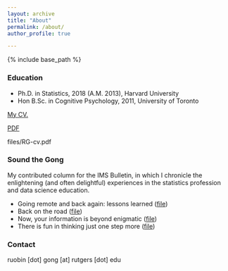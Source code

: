 ```yaml
---
layout: archive
title: "About"
permalink: /about/
author_profile: true

---
```


{% include base_path %}

### Education

* Ph.D. in Statistics, 2018 (A.M. 2013), Harvard University
* Hon B.Sc. in Cognitive Psychology, 2011, University of Toronto

[My CV.](https://RuobinGong.github.io/files/RG-cv.pdf)

<a href="https://RuobinGong.github.io/files/RG-cv.pdf" target="_blank">PDF</a>

files/RG-cv.pdf

### Sound the Gong

My contributed column for the IMS Bulletin, in which I chronicle the enlightening (and often delightful) experiences in the statistics profession and data science education.

* Going remote and back again: lessons learned ([file](https://docs.google.com/viewer?url=https://github.com/RuobinGong/RuobinGong.github.io/blob/beb8baabea2c062c666200d46d1d936d90a72f76/files/Gong2021-IMS50-6.pdf))
* Back on the road ([file](https://docs.google.com/viewer?url=https://github.com/RuobinGong/RuobinGong.github.io/blob/beb8baabea2c062c666200d46d1d936d90a72f76/files/Gong2021-IMS50-3.pdf
))
* Now, your information is beyond enigmatic ([file](https://docs.google.com/viewer?url=https://github.com/RuobinGong/RuobinGong.github.io/blob/beb8baabea2c062c666200d46d1d936d90a72f76/files/Gong2020-IMS49-2.pdf))
* There is fun in thinking just one step more ([file](https://docs.google.com/viewer?url=https://github.com/RuobinGong/RuobinGong.github.io/blob/6e284ecbf799503d3c8e3409c3f6d4f747a3b106/files/Gong2018-IMS47-8.pdf))



### Contact

ruobin [dot] gong [at] rutgers [dot] edu
